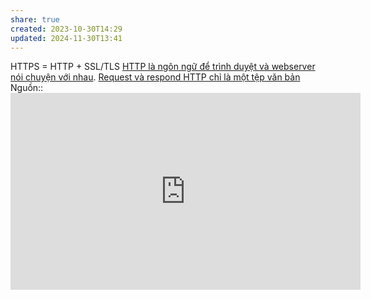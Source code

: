 ```yaml
---
share: true
created: 2023-10-30T14:29
updated: 2024-11-30T13:41
---
```

HTTPS = HTTP + SSL/TLS
[HTTP là ngôn ngữ để trình duyệt và webserver nói chuyện với nhau](../HTTP/HTTP%20l%C3%A0%20ng%C3%B4n%20ng%E1%BB%AF%20%C4%91%E1%BB%83%20tr%C3%ACnh%20duy%E1%BB%87t%20v%C3%A0%20webserver%20n%C3%B3i%20chuy%E1%BB%87n%20v%E1%BB%9Bi%20nhau.md). [Request và respond HTTP chỉ là một tệp văn bản](../HTTP/Request%20v%C3%A0%20respond%20HTTP%20ch%E1%BB%89%20l%C3%A0%20m%E1%BB%99t%20t%E1%BB%87p%20v%C4%83n%20b%E1%BA%A3n.md)
Nguồn:: <iframe width="560" height="315" src="https://www.youtube.com/embed/E5bSumTAHZE?si=zR8d41aJSiui-BaG" title="YouTube video player" frameborder="0" allow="accelerometer; autoplay; clipboard-write; encrypted-media; gyroscope; picture-in-picture; web-share" referrerpolicy="strict-origin-when-cross-origin" allowfullscreen></iframe>